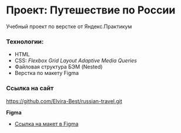 # Проект: Путешествие по России

Учебный проект по верстке от Яндекс.Практикум

### Технологии:

* HTML
* CSS:
 *Flexbox*
 *Grid Layout*
 *Adaptive*
 *Media Queries*
* Файловая структура БЭМ (Nested)
* Верстка по макету Figma

### Ссылка на сайт

https://github.com/Elvira-Best/russian-travel.git

**Figma**

* [Ссылка на макет в Figma](https://www.figma.com/file/5S2WSbEFL6awjVWJ0NWL8Q/Sprint-3_-Russia-_-desktop-mobile?node-id=28503%3A0)
